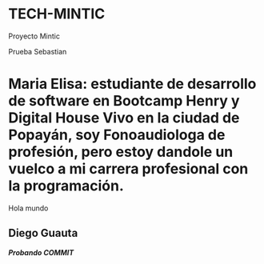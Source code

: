 # TECH-MINTIC
Proyecto Mintic


Prueba Sebastian

Maria Elisa: estudiante de desarrollo de software en Bootcamp Henry y Digital House
Vivo en la ciudad de Popayán, soy Fonoaudiologa de profesión, pero estoy dandole un vuelco
a mi carrera profesional con la programación. 
=======
Hola mundo


## Diego Guauta
***Probando COMMIT***
